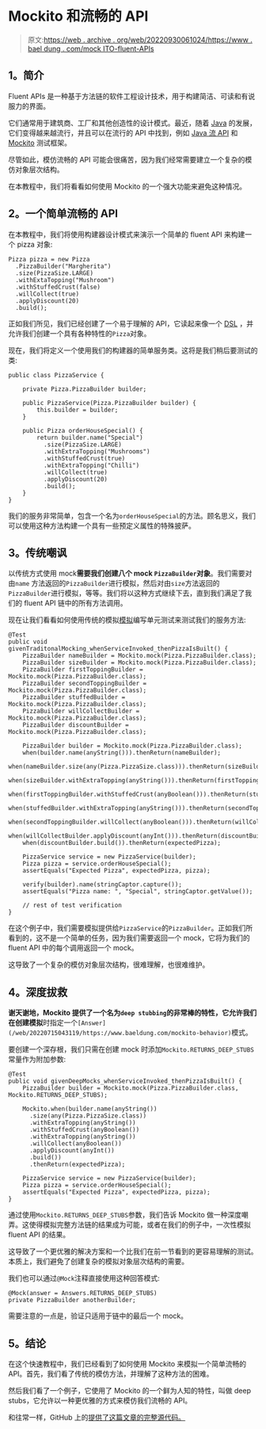# Mockito 和流畅的 API

> 原文:[https://web . archive . org/web/20220930061024/https://www . bael dung . com/mock ITO-fluent-APIs](https://web.archive.org/web/20220930061024/https://www.baeldung.com/mockito-fluent-apis)

## **1。简介**

Fluent APIs 是一种基于方法链的软件工程设计技术，用于构建简洁、可读和有说服力的界面。

它们通常用于建筑商、工厂和其他创造性的设计模式。最近，随着 [Java](/web/20220715043119/https://www.baeldung.com/java-8-new-features) 的发展，它们变得越来越流行，并且可以在流行的 API 中找到，例如 [Java 流 API](/web/20220715043119/https://www.baeldung.com/java-8-streams-introduction) 和 [Mockito](/web/20220715043119/https://www.baeldung.com/tag/mockito/) 测试框架。

尽管如此，模仿流畅的 API 可能会很痛苦，因为我们经常需要建立一个复杂的模仿对象层次结构。

在本教程中，我们将看看如何使用 Mockito 的一个强大功能来避免这种情况。

## **2。一个简单流畅的 API**

在本教程中，我们将使用构建器设计模式来演示一个简单的 fluent API 来构建一个 pizza 对象:

```
Pizza pizza = new Pizza
  .PizzaBuilder("Margherita")
  .size(PizzaSize.LARGE)
  .withExtaTopping("Mushroom")
  .withStuffedCrust(false)
  .willCollect(true)
  .applyDiscount(20)
  .build();
```

正如我们所见，我们已经创建了一个易于理解的 API，它读起来像一个 [DSL](/web/20220715043119/https://www.baeldung.com/spring-integration-java-dsl) ，并允许我们创建一个具有各种特性的`Pizza`对象。

现在，我们将定义一个使用我们的构建器的简单服务类。这将是我们稍后要测试的类:

```
public class PizzaService {

    private Pizza.PizzaBuilder builder;

    public PizzaService(Pizza.PizzaBuilder builder) {
        this.builder = builder;
    }

    public Pizza orderHouseSpecial() {
        return builder.name("Special")
          .size(PizzaSize.LARGE)
          .withExtraTopping("Mushrooms")
          .withStuffedCrust(true)
          .withExtraTopping("Chilli")
          .willCollect(true)
          .applyDiscount(20)
          .build();
    }
}
```

我们的服务非常简单，包含一个名为`orderHouseSpecial`的方法。顾名思义，我们可以使用这种方法构建一个具有一些预定义属性的特殊披萨。

## **3。传统嘲讽**

以传统方式使用 mock**需要我们创建八个 mock `PizzaBuilder`对象**。我们需要对由`name` 方法返回的`PizzaBuilder`进行模拟，然后对由`size`方法返回的`PizzaBuilder`进行模拟，等等。我们将以这种方式继续下去，直到我们满足了我们的 fluent API 链中的所有方法调用。

现在让我们看看如何使用传统的模拟[模拟](/web/20220715043119/https://www.baeldung.com/mockito-mock-methods)编写单元测试来测试我们的服务方法:

```
@Test
public void givenTraditonalMocking_whenServiceInvoked_thenPizzaIsBuilt() {
    PizzaBuilder nameBuilder = Mockito.mock(Pizza.PizzaBuilder.class);
    PizzaBuilder sizeBuilder = Mockito.mock(Pizza.PizzaBuilder.class);
    PizzaBuilder firstToppingBuilder = Mockito.mock(Pizza.PizzaBuilder.class);
    PizzaBuilder secondToppingBuilder = Mockito.mock(Pizza.PizzaBuilder.class);
    PizzaBuilder stuffedBuilder = Mockito.mock(Pizza.PizzaBuilder.class);
    PizzaBuilder willCollectBuilder = Mockito.mock(Pizza.PizzaBuilder.class);
    PizzaBuilder discountBuilder = Mockito.mock(Pizza.PizzaBuilder.class);

    PizzaBuilder builder = Mockito.mock(Pizza.PizzaBuilder.class);
    when(builder.name(anyString())).thenReturn(nameBuilder);
    when(nameBuilder.size(any(Pizza.PizzaSize.class))).thenReturn(sizeBuilder);        
    when(sizeBuilder.withExtraTopping(anyString())).thenReturn(firstToppingBuilder);
    when(firstToppingBuilder.withStuffedCrust(anyBoolean())).thenReturn(stuffedBuilder);
    when(stuffedBuilder.withExtraTopping(anyString())).thenReturn(secondToppingBuilder);
    when(secondToppingBuilder.willCollect(anyBoolean())).thenReturn(willCollectBuilder);
    when(willCollectBuilder.applyDiscount(anyInt())).thenReturn(discountBuilder);
    when(discountBuilder.build()).thenReturn(expectedPizza);

    PizzaService service = new PizzaService(builder);
    Pizza pizza = service.orderHouseSpecial();
    assertEquals("Expected Pizza", expectedPizza, pizza);

    verify(builder).name(stringCaptor.capture());
    assertEquals("Pizza name: ", "Special", stringCaptor.getValue());

    // rest of test verification
} 
```

在这个例子中，我们需要模拟提供给`PizzaService`的`PizzaBuilder`。正如我们所看到的，这不是一个简单的任务，因为我们需要返回一个 mock，它将为我们的 fluent API 中的每个调用返回一个 mock。

这导致了一个复杂的模仿对象层次结构，很难理解，也很难维护。

## **4。深度拔救**

**谢天谢地，Mockito 提供了一个名为`deep stubbing`的非常棒的特性，它允许我们在创建模拟**时指定一个`[Answer](/web/20220715043119/https://www.baeldung.com/mockito-behavior)`模式。

要创建一个深存根，我们只需在创建 mock 时添加`Mockito.RETURNS_DEEP_STUBS`常量作为附加参数:

```
@Test
public void givenDeepMocks_whenServiceInvoked_thenPizzaIsBuilt() {
    PizzaBuilder builder = Mockito.mock(Pizza.PizzaBuilder.class, Mockito.RETURNS_DEEP_STUBS);

    Mockito.when(builder.name(anyString())
      .size(any(Pizza.PizzaSize.class))
      .withExtraTopping(anyString())
      .withStuffedCrust(anyBoolean())
      .withExtraTopping(anyString())
      .willCollect(anyBoolean())
      .applyDiscount(anyInt())
      .build())
      .thenReturn(expectedPizza);

    PizzaService service = new PizzaService(builder);
    Pizza pizza = service.orderHouseSpecial();
    assertEquals("Expected Pizza", expectedPizza, pizza);
} 
```

通过使用`Mockito.RETURNS_DEEP_STUBS`参数，我们告诉 Mockito 做一种深度嘲弄。这使得模拟完整方法链的结果成为可能，或者在我们的例子中，一次性模拟 fluent API 的结果。

这导致了一个更优雅的解决方案和一个比我们在前一节看到的更容易理解的测试。本质上，我们避免了创建复杂的模拟对象层次结构的需要。

我们也可以通过`@Mock`注释直接使用这种回答模式:

```
@Mock(answer = Answers.RETURNS_DEEP_STUBS)
private PizzaBuilder anotherBuilder;
```

需要注意的一点是，验证只适用于链中的最后一个 mock。

## **5。结论**

在这个快速教程中，我们已经看到了如何使用 Mockito 来模拟一个简单流畅的 API。首先，我们看了传统的模仿方法，并理解了这种方法的困难。

然后我们看了一个例子，它使用了 Mockito 的一个鲜为人知的特性，叫做 deep stubs，它允许以一种更优雅的方式来模仿我们流畅的 API。

和往常一样，GitHub 上的[提供了这篇文章的完整源代码。](https://web.archive.org/web/20220715043119/https://github.com/eugenp/tutorials/tree/master/testing-modules/mockito-2)